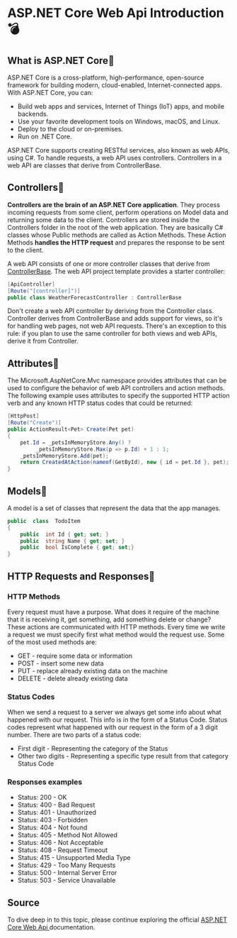   
# ASP.NET Core Web Api Introduction💣

## What is ASP.NET Core🔹

ASP.NET Core is a cross-platform, high-performance, open-source framework for building modern, cloud-enabled, Internet-connected apps. With ASP.NET Core, you can:

* Build web apps and services, Internet of Things (IoT) apps, and mobile backends.
* Use your favorite development tools on Windows, macOS, and Linux.
* Deploy to the cloud or on-premises.
* Run on .NET Core.

ASP.NET Core supports creating RESTful services, also known as web APIs, using C#. To handle requests, a web API uses controllers. Controllers in a web API are classes that derive from ControllerBase. 

## Controllers🔹

**Controllers are the brain of an ASP.NET Core application**. They process incoming requests from some client, perform operations on Model data and returning some data to the client. Controllers are stored inside the Controllers folder in the root of the web application. They are basically C# classes whose Public methods are called as Action Methods. These Action Methods **handles the HTTP request** and prepares the response to be sent to the client.

A web API consists of one or more controller classes that derive from [ControllerBase](https://docs.microsoft.com/en-us/dotnet/api/microsoft.aspnetcore.mvc.controllerbase). The web API project template provides a starter controller:

```c#
[ApiController] 
[Route("[controller]")]  
public class WeatherForecastController : ControllerBase
```
Don't create a web API controller by deriving from the Controller class. Controller derives from ControllerBase and adds support for views, so it's for handling web pages, not web API requests. There's an exception to this rule: if you plan to use the same controller for both views and web APIs, derive it from Controller.

## Attributes🔹

The Microsoft.AspNetCore.Mvc namespace provides attributes that can be used to configure the behavior of web API controllers and action methods. The following example uses attributes to specify the supported HTTP action verb and any known HTTP status codes that could be returned:

```c#
[HttpPost] 
[Route("Create")]
public ActionResult<Pet> Create(Pet pet) 
{ 
	pet.Id = _petsInMemoryStore.Any() ?
		 _petsInMemoryStore.Max(p => p.Id) + 1 : 1; 
	_petsInMemoryStore.Add(pet); 
	return CreatedAtAction(nameof(GetById), new { id = pet.Id }, pet); 
}
```
## Models🔹
A model is a set of classes that represent the data that the app manages.

```c#
public  class  TodoItem 
{ 
	public  int Id { get; set; } 
	public  string Name { get; set; } 
	public  bool IsComplete { get; set;} 
}
```

## HTTP Requests and Responses🔹

### HTTP Methods 

Every request must have a purpose. What does it require of the machine that it is receiving it, get something, add something delete or change? These actions are communicated with HTTP methods. Every time we write a request we must specify first what method would the request use. Some of the most used methods are:

-   GET - require some data or information
-   POST - insert some new data
-   PUT - replace already existing data on the machine
-   DELETE - delete already existing data

### Status Codes

When we send a request to a server we always get some info about what happened with our request. This info is in the form of a Status Code. Status codes represent what happened with our request in the form of a 3 digit number. There are two parts of a status code:

-   First digit - Representing the category of the Status
-   Other two digits - Representing a specific type result from that category  Status Code

### Responses examples

* Status: 200 - OK
* Status: 400 - Bad Request
* Status: 401 - Unauthorized
*  Status: 403 - Forbidden
*  Status: 404 - Not found
* Status: 405 - Method Not Allowed
* Status: 406 - Not Acceptable
* Status: 408 - Request Timeout
* Status: 415 - Unsupported Media Type
* Status: 429 - Too Many Requests
* Status: 500 - Internal Server Error
* Status: 503 - Service Unavailable


## Source

To dive deep in to this topic, please continue exploring the official [ASP.NET Core Web Api ](https://docs.microsoft.com/en-us/aspnet/core/web-api/?view=aspnetcore-3.1) documentation.